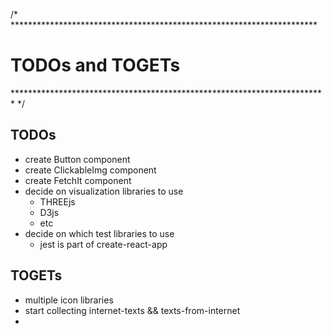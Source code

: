 /* ********************************************************************** 

# TODOs and TOGETs

************************************************************************ */

## TODOs
- create Button component
- create ClickableImg component
- create FetchIt component
- decide on visualization libraries to use
  - THREEjs
  - D3js
  - etc
- decide on which test libraries to use
  - jest is part of create-react-app

## TOGETs
- multiple icon libraries
- start collecting internet-texts && texts-from-internet
- 